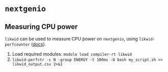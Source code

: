 # `nextgenio`

## Measuring CPU power
`likwid` can be used to measure CPU power on `nextgenio`, using `likwid-perfcounter` ([docs](https://rrze-hpc.github.io/likwid/Doxygen/likwid-perfctr.html)).

1. Load required modules: `module load compiler-rt likwid`
1. `likwid-perfctr -c N -group ENERGY -t 100ms -O bash my_script.sh >> likwid_output.csv 2>&1`
